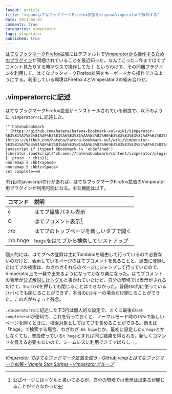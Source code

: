 ```yaml
---
layout: article
title: "<span>はてなブックマークFirefox拡張を</span>Vimperatorで操作する"
date: 2011-04-07
comments: true
categories: vimperator
tags: vimperator
published: true
---
```


[はてなブックマークFirefox拡張](http://b.hatena.ne.jp/guide/firefox_addon)にはデフォルトで[Vimperatorから操作するためのプラグイン](https://github.com/hatena/hatena-bookmark-xul/wiki/Vimperator-%E3%81%A7%E3%81%AF%E3%81%A6%E3%81%AA%E3%83%96%E3%83%83%E3%82%AF%E3%83%9E%E3%83%BC%E3%82%AF%E6%8B%A1%E5%BC%B5%E3%82%92%E4%BD%BF%E3%81%86)が同梱されていることを最近知った。なんてこった…今まではてブコメント見たりする時マウスで操作してた！ というわけで、その同梱プラグインを利用して、はてなブックマークFirefox拡張をキーボードから操作できるようにする。利用している環境はFirefox 4とVimperator 3の組み合わせ。

<!-- READMORE -->

## .vimperatorrcに記述

はてなブックマークFirefox拡張がインストールされている前提で、以下のように`.vimperatorrc`に記述した。

~~~ vim
"" hatenabookmark
" [https://github.com/hatena/hatena-bookmark-xul/wiki/Vimperator-%E3%81%A7%E3%81%AF%E3%81%A6%E3%81%AA%E3%83%96%E3%83%83%E3%82%AF%E3%83%9E%E3%83%BC%E3%82%AF%E6%8B%A1%E5%BC%B5%E3%82%92%E4%BD%BF%E3%81%86](https://github.com/hatena/hatena-bookmark-xul/wiki/Vimperator-%E3%81%A7%E3%81%AF%E3%81%A6%E3%81%AA%E3%83%96%E3%83%83%E3%82%AF%E3%83%9E%E3%83%BC%E3%82%AF%E6%8B%A1%E5%BC%B5%E3%82%92%E4%BD%BF%E3%81%86)
javascript if (typeof hBookmark != 'undefined') liberator.loadScript('chrome://hatenabookmark/content/vimperator/plugin/hatenabookmark.js', {__proto__: this});
nnoremap s :hbt<Space>
nnoremap S :hbtc<Space>
set complete+=H
~~~

3行目のjavascriptの行があれば、はてなブックマークFirefox拡張のVimperator用プラグインが利用可能になる。主な機能は以下。

|コマンド|説明|
|:-|:-|
|c|はてブ編集パネル表示|
|C|はてブコメント表示[^1]|
|:hb<CR>|はてブのトップページを新しいタブで開く|
|:hb hoge|hogeをはてブから検索してリストアップ|

個人的には、はてブへの登録は主にTomblooを経由して行っているので必要ないのだけど、表示しているページのはてブコメントを見ることと、過去に登録したはてブの検索は、わざわざそれらのページにジャンプして行っていたので、Vimperator上で一発で出来るようになってかなり楽になった。はてブコメントの表示が[公式解説にはトグル](https://github.com/hatena/hatena-bookmark-xul/wiki/Vimperator-%E3%81%A7%E3%81%AF%E3%81%A6%E3%81%AA%E3%83%96%E3%83%83%E3%82%AF%E3%83%9E%E3%83%BC%E3%82%AF%E6%8B%A1%E5%BC%B5%E3%82%92%E4%BD%BF%E3%81%86)と書かれていたけど、自分の環境では表示がされるだけで、`Shift+C`を押しても閉じることはできなかった。普段`ESC`的に使っている`Ctrl+[`でも閉じることができず、本当の`ESC`キーの場合だけ閉じることができた。この点がちょっと残念。

`.vimperatorrc`に記述した下3行は個人的な設定で、とくに最後の`set complete+=H`が便利で、これを行っておくと、ノーマルモード時の`t`や`o`で新しいページを開くときに、検索対象としてはてブを含めることができる。例えば「hoge」で検索する場合、わざわざ`:hb hoge`とか、最初に設定した`s hoge`とかしなくても、普段使っている`t hoge`とすれば同じ結果を得られる。新しくコマンドを覚える必要もないので、シームレスに利用できてすばらしー。

* * *

<cite>[Vimperator ではてなブックマーク拡張を使う - GitHub](https://github.com/hatena/hatena-bookmark-xul/wiki/Vimperator-%E3%81%A7%E3%81%AF%E3%81%A6%E3%81%AA%E3%83%96%E3%83%83%E3%82%AF%E3%83%9E%E3%83%BC%E3%82%AF%E6%8B%A1%E5%BC%B5%E3%82%92%E4%BD%BF%E3%81%86)</cite>
<cite>[vimpとはてなブックマーク拡張 - Vimple Star Sprites - vimperatorグループ](http://vimperator.g.hatena.ne.jp/teramako/20090803/1249303437)</cite>

[^1]: 公式ページにはトグルと書いてあるが、自分の環境では表示は出来るが閉じることができなかった
